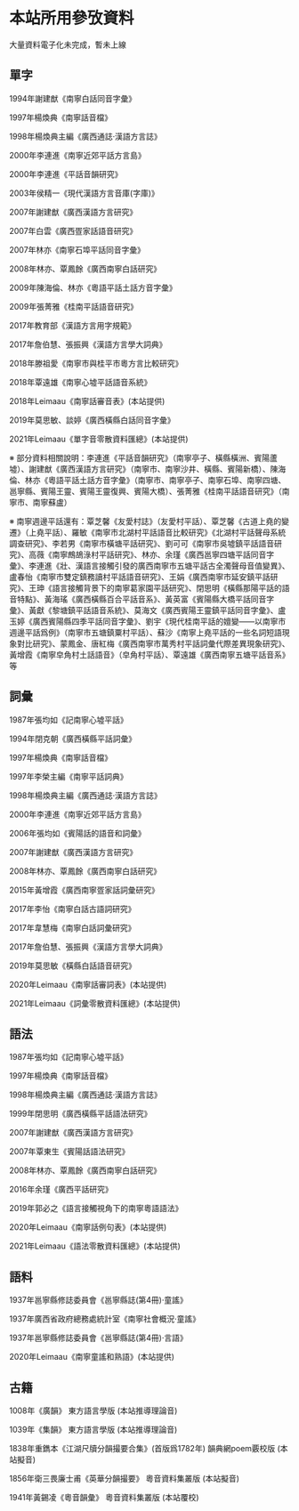 # 本站所用參攷資料

大量資料電子化未完成，暫未上線

## 單字

1994年謝建猷《南寧白話同音字彙》

1997年楊煥典《南寧話音檔》

1998年楊煥典主編《廣西通誌·漢語方言誌》

2000年李連進《南寧近郊平話方言島》

2000年李連進《平話音韻研究》

2003年侯精一《現代漢語方言音庫(字庫)》

2007年謝建猷《廣西漢語方言研究》

2007年白雲《廣西疍家話語音研究》

2007年林亦《南寧石埠平話同音字彙》

2008年林亦、覃鳳餘《廣西南寧白話研究》

2009年陳海倫、林亦《粵語平話土話方音字彙》

2009年張菁雅《桂南平話語音研究》

2017年教育部《漢語方言用字規範》

2017年詹伯慧、張振興《漢語方言學大詞典》

2018年滕祖愛《南寧市與桂平市粵方言比較研究》

2018年覃遠雄《南寧心墟平話語音系統》

2018年Leimaau《南寧話審音表》(本站提供)

2019年莫思敏、談婷《廣西橫縣白話同音字彙》

2021年Leimaau《單字音零散資料匯總》(本站提供)

※ 部分資料相關說明：李連進《平話音韻研究》（南寧亭子、橫縣橫洲、賓陽蘆墟）、謝建猷《廣西漢語方言研究》（南寧市、南寧沙井、橫縣、賓陽新橋）、陳海倫、林亦《粵語平話土話方音字彙》（南寧市、南寧亭子、南寧石埠、南寧四塘、邕寧縣、賓陽王靈、賓陽王靈復興、賓陽大橋）、張菁雅《桂南平話語音研究》（南寧市、南寧蘇盧）

※ 南寧週邊平話還有：覃芝馨《友愛村誌》（友愛村平話）、覃芝馨《古道上堯的變遷》（上堯平話）、羅敏《南寧市北湖村平話語音比較研究》《北湖村平話聲母系統調查研究》、李若男《南寧市橫塘平話研究》、劉可可《南寧市吳墟鎮平話語音研究》、高薇《南寧鷓鴣淥村平話研究》、林亦、余瑾《廣西邕寧四塘平話同音字彙》、李連進《壯、漢語言接觸引發的廣西南寧市五塘平話古全濁聲母音值變異》、盧春怡《南寧市雙定鎮務讀村平話語音研究》、王娟《廣西南寧市延安鎮平話研究》、王珅《語言接觸背景下的南寧葛家園平話研究》、閉思明《橫縣那陽平話的語音特點》、黃海瑤《廣西橫縣百合平話音系》、黃英富《賓陽縣大橋平話同音字彙》、黃獻《黎塘鎮平話語音系統》、莫海文《廣西賓陽王靈鎮平話同音字彙》、盧玉婷《廣西賓陽縣四季平話同音字彙》、劉宇《現代桂南平話的嬗變——以南寧市週邊平話爲例》（南寧市五塘鎮粟村平話）、蘇沙《南寧上堯平話的一些名詞短語現象對比研究》、蒙鳳金、唐紅梅《廣西南寧市萬秀村平話詞彙代際差異現象研究》、黃增霞《南寧皁角村土話語音》（皁角村平話）、覃遠雄《廣西南寧五塘平話音系》等

## 詞彙

1987年張均如《記南寧心墟平話》

1994年閉克朝《廣西橫縣平話詞彙》

1997年楊煥典《南寧話音檔》

1997年李榮主編《南寧平話詞典》

1998年楊煥典主編《廣西通誌·漢語方言誌》

2000年李連進《南寧近郊平話方言島》

2006年張均如《賓陽話的語音和詞彙》

2007年謝建猷《廣西漢語方言研究》

2008年林亦、覃鳳餘《廣西南寧白話研究》

2015年黃增霞《廣西南寧疍家話詞彙研究》

2017年李怡《南寧白話古語詞研究》

2017年韋慧梅《南寧白話詞彙研究》

2017年詹伯慧、張振興《漢語方言學大詞典》

2019年莫思敏《橫縣白話語音研究》

2020年Leimaau《南寧話審詞表》(本站提供)

2021年Leimaau《詞彙零散資料匯總》(本站提供)

## 語法

1987年張均如《記南寧心墟平話》

1997年楊煥典《南寧話音檔》

1998年楊煥典主編《廣西通誌·漢語方言誌》

1999年閉思明《廣西橫縣平話語法研究》

2007年謝建猷《廣西漢語方言研究》

2007年覃東生《賓陽話語法研究》

2008年林亦、覃鳳餘《廣西南寧白話研究》

2016年余瑾《廣西平話研究》

2019年郭必之《語言接觸視角下的南寧粵語語法》

2020年Leimaau《南寧話例句表》(本站提供)

2021年Leimaau《語法零散資料匯總》(本站提供)

## 語料

1937年邕寧縣修誌委員會《邕寧縣誌(第4冊)·童謠》

1937年廣西省政府總務處統計室《南寧社會概況·童謠》

1937年邕寧縣修誌委員會《邕寧縣誌(第4冊)·言語》

2020年Leimaau《南寧童謠和熟語》(本站提供)

## 古籍

1008年《廣韻》 東方語言學版 (本站推導理論音)

1039年《集韻》 東方語言學版 (本站推導理論音)

1838年重鐫本《江湖尺牘分韻撮要合集》(首版爲1782年) 韻典網poem覈校版 (本站擬音)

1856年衛三畏廉士甫《英華分韻撮要》 粵音資料集叢版 (本站擬音)

1941年黃錫凌《粵音韻彙》 粵音資料集叢版 (本站覆校)

